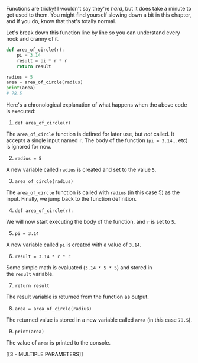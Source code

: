 Functions are tricky! I wouldn't say they're _hard_, but it does take a minute to get used to them. You might find yourself slowing down a bit in this chapter, and if you do, know that that's totally normal.

Let's break down this function line by line so you can understand every nook and cranny of it.

```python
def area_of_circle(r):
    pi = 3.14
    result = pi * r * r
    return result

radius = 5
area = area_of_circle(radius)
print(area)
# 78.5
```

Here's a chronological explanation of what happens when the above code is executed:

1. `def area_of_circle(r)`

The `area_of_circle` function is defined for later use, but _not_ called. It accepts a single input named `r`. The body of the function (`pi = 3.14`... etc) is ignored for now.

2. `radius = 5`

A new variable called `radius` is created and set to the value `5`.

3. `area_of_circle(radius)`

The `area_of_circle` function is called with `radius` (in this case 5) as the input. Finally, we jump back to the function definition.

4. `def area_of_circle(r):`

We will now start executing the body of the function, and `r` is set to `5`.

5. `pi = 3.14`

A new variable called `pi` is created with a value of `3.14`.

6. `result = 3.14 * r * r`

Some simple math is evaluated (`3.14 * 5 * 5`) and stored in the `result` variable.

7. `return result`

The result variable is returned from the function as output.

8. `area = area_of_circle(radius)`

The returned value is stored in a new variable called `area` (in this case `78.5`).

9. `print(area)`

The value of `area` is printed to the console.

[[3 - MULTIPLE PARAMETERS]]